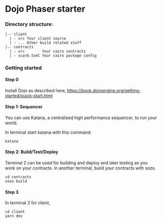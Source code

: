# Dojo Phaser starter

### Directory structure:

```
|-- client 
  | - src Your client source
  | - ... Other build related stuff
|-- contracts
  | - src        Your cairo contracts
  | - scarb.toml Your cairo package config
```

### Getting started

#### Step 0

Install Dojo as described here,
https://book.dojoengine.org/getting-started/quick-start.html

#### Step 1: Sequencer

You can use Katana, a centralised high performance sequencer, to run your world.

In terminal start katana with this command:

```
katana
```

#### Step 2: Build/Test/Deploy

Terminal 2 can be used for building and deploy and later testing as you work on your contracts.
In another terminal, build your contracts with sozo.

```
cd contracts
sozo build
```

#### Step 3

In terminal 3 for client,

```
cd client
yarn dev
```
